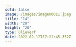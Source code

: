 ```yaml
---
sold: false
image: /images/image00011.jpeg
title: "14"
width: "20"
height: "20"
type: Olieverf
date: 2022-02-12T17:21:45.352Z
---
```

